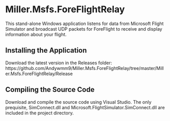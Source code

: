 <h1>Miller.Msfs.ForeFlightRelay</h1>
This stand-alone Windows application listens for data from Microsoft Flight Simulator and broadcast UDP packets for ForeFlight to receive and display information about your flight.

<h2>Installing the Application</h2>
Download the latest version in the Releases folder: https://github.com/Andywmm9/Miller.Msfs.ForeFlightRelay/tree/master/Miller.Msfs.ForeFlightRelay/Release

<h2>Compiling the Source Code</h2>
Download and compile the source code using Visual Studio.  The only prequisite, SimConnect.dll and Microsoft.FlightSimulator.SimConnect.dll are included in the project directory.
